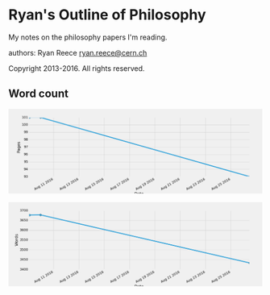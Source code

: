 Ryan's Outline of Philosophy
===========================================

My notes on the philosophy papers I'm reading.

authors:
Ryan Reece  <ryan.reece@cern.ch>

Copyright 2013-2016.  All rights reserved.


Word count
----------------------------------

![Page count over time.](wordcount/pages.png)

![Word count over time.](wordcount/words.png)


